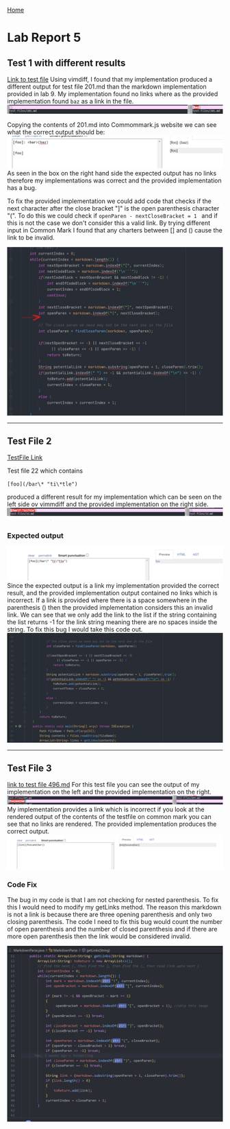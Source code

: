 [Home](https://jasonmorris1.github.io/cse15l-lab-reports/)

# Lab Report 5 

## Test  1 with different results
[Link to test file](https://github.com/nidhidhamnani/markdown-parser/blob/main/test-files/201.md)
Using vimdiff, I found that my implementation produced a different output for test file 201.md than the markdown implementation provided in lab 9. My implementation found no links where as the provided implementation found `baz` as a link in the file.
![img](/assets/images/vimdiff1.png)

Copying the contents of 201.md into Commommark.js website we can see what the correct output should be:
![img](/assets/images/commonmark1.png)
As seen in the box on the right hand side the expected output has no links therefore my implementations was correct and the provided implementation has a bug. 

To fix the provided implementation we could add code that checks if the next character after the close bracket "]" is the open parenthesis character "(". To do this we could check if `openParen - nextCloseBracket = 1 ` and if this is not the case we don't consider this a valid link. By trying different input in Common Mark I found that any charters between [] and () cause the link to be invalid.

![img](/assets/images/codefix1.png)

---
## Test File 2
[TestFile Link](https://github.com/nidhidhamnani/markdown-parser/blob/main/test-files/22.md)



Test file 22 which contains 
``` 
[foo](/bar\* "ti\*tle")
``` 

produced a different result for my implementation which can be seen on the left side ov vimmdiff and the provided implementation on the right side.
![img](/assets/images/vimdiff2.png)

### Expected output
![img](/assets/images//commonmark2.png)
Since the expected output is a link my implementation provided the correct result, and the provided implementation output contained no links which is incorrect. 
If a link is provided where there is a space somewhere in the parenthesis () then the provided implementation considers this an invalid link. We can see that we only add the link to the list if the string containing the list returns -1 for the link string meaning there are no spaces inside the string. To fix this bug I would take this code out. 
![img](/assets/images/codefix2.png)

---

## Test File 3
[link to test file 496.md](https://github.com/nidhidhamnani/markdown-parser/blob/main/test-files/496.md)
For this test file you can see the output of my implementation on the left and the provided implementation on the right.
![img](/assets/images/vimdiff3.png)
My implementation provides a link which is incorrect if you look at the rendered output of the contents of the testfile on common mark you can see that no links are rendered. The provided implementation produces the correct output.
![img](/assets/images/commonmark3.png)

### Code Fix
The bug in my code is that I am not checking for nested parenthesis. To fix this I would need to modify my getLinks method. The reason this markdown is not a link is because there are three opening parenthesis and only two closing parenthesis. The code I need to fix this bug would count the number of open parenthesis and the number of closed parenthesis and if there are more open parenthesis then the link would be considered invalid.

![img](/assets/images/codefix3.png)